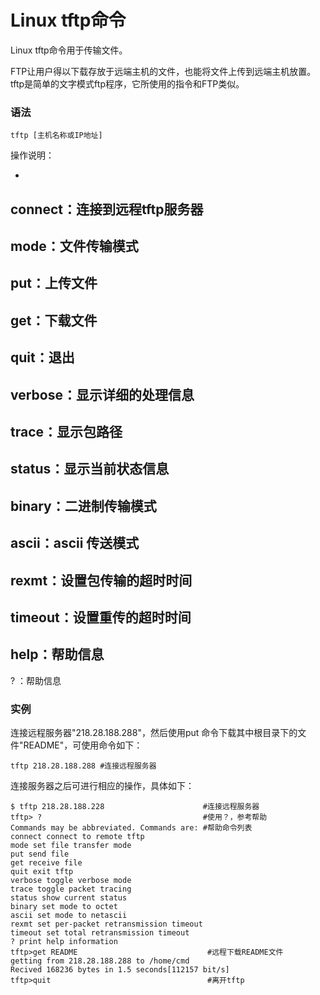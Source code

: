 # Linux tftp命令

Linux tftp命令用于传输文件。

FTP让用户得以下载存放于远端主机的文件，也能将文件上传到远端主机放置。tftp是简单的文字模式ftp程序，它所使用的指令和FTP类似。

### 语法

    tftp [主机名称或IP地址]

操作说明：

- 
connect：连接到远程tftp服务器
- 
mode：文件传输模式
- 
put：上传文件
- 
get：下载文件
- 
quit：退出
- 
verbose：显示详细的处理信息
- 
trace：显示包路径
- 
status：显示当前状态信息
- 
binary：二进制传输模式
- 
ascii：ascii 传送模式
- 
rexmt：设置包传输的超时时间
- 
timeout：设置重传的超时时间
- 
help：帮助信息
- 
? ：帮助信息

### 实例

连接远程服务器"218.28.188.288"，然后使用put 命令下载其中根目录下的文件"README"，可使用命令如下：

    tftp 218.28.188.288 #连接远程服务器 
    

连接服务器之后可进行相应的操作，具体如下：

    $ tftp 218.28.188.228                      #连接远程服务器  
    tftp> ?                                    #使用？，参考帮助  
    Commands may be abbreviated. Commands are: #帮助命令列表  
    connect connect to remote tftp  
    mode set file transfer mode  
    put send file  
    get receive file  
    quit exit tftp  
    verbose toggle verbose mode  
    trace toggle packet tracing  
    status show current status  
    binary set mode to octet  
    ascii set mode to netascii  
    rexmt set per-packet retransmission timeout  
    timeout set total retransmission timeout  
    ? print help information  
    tftp>get README                             #远程下载README文件  
    getting from 218.28.188.288 to /home/cmd  
    Recived 168236 bytes in 1.5 seconds[112157 bit/s]  
    tftp>quit                                   #离开tftp 
    
